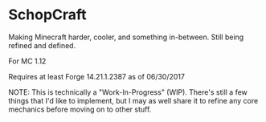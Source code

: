 # SchopCraft
Making Minecraft harder, cooler, and something in-between.
Still being refined and defined.

For MC 1.12

Requires at least Forge 14.21.1.2387 as of 06/30/2017

NOTE: This is technically a "Work-In-Progress" (WIP). There's still a few things that I'd like to implement,
but I may as well share it to refine any core mechanics before moving on to other stuff.
